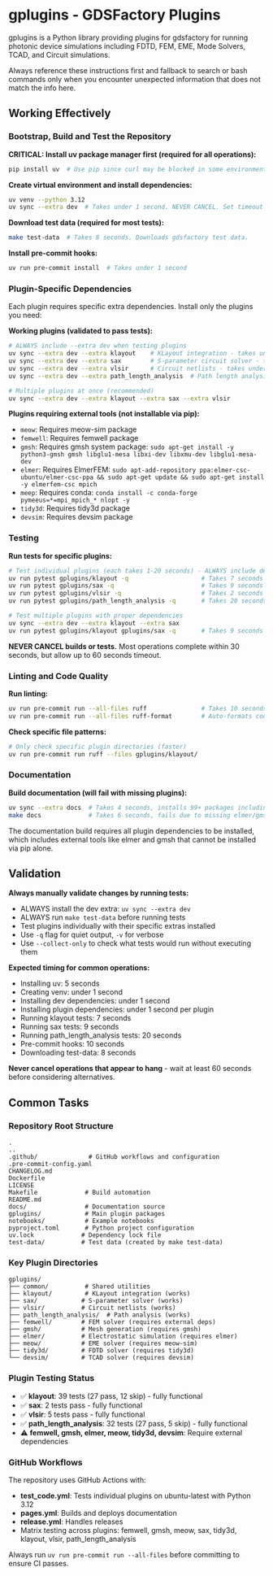 # gplugins - GDSFactory Plugins

gplugins is a Python library providing plugins for gdsfactory for running photonic device simulations including FDTD, FEM, EME, Mode Solvers, TCAD, and Circuit simulations.

Always reference these instructions first and fallback to search or bash commands only when you encounter unexpected information that does not match the info here.

## Working Effectively

### Bootstrap, Build and Test the Repository

**CRITICAL: Install uv package manager first (required for all operations):**
```bash
pip install uv  # Use pip since curl may be blocked in some environments
```

**Create virtual environment and install dependencies:**
```bash
uv venv --python 3.12
uv sync --extra dev  # Takes under 1 second. NEVER CANCEL. Set timeout to 60+ seconds.
```

**Download test data (required for most tests):**
```bash
make test-data  # Takes 8 seconds. Downloads gdsfactory test data.
```

**Install pre-commit hooks:**
```bash
uv run pre-commit install  # Takes under 1 second
```

### Plugin-Specific Dependencies

Each plugin requires specific extra dependencies. Install only the plugins you need:

**Working plugins (validated to pass tests):**
```bash
# ALWAYS include --extra dev when testing plugins
uv sync --extra dev --extra klayout    # KLayout integration - takes under 1 second
uv sync --extra dev --extra sax        # S-parameter circuit solver - takes under 1 second  
uv sync --extra dev --extra vlsir      # Circuit netlists - takes under 1 second
uv sync --extra dev --extra path_length_analysis  # Path length analysis - takes under 1 second

# Multiple plugins at once (recommended)
uv sync --extra dev --extra klayout --extra sax --extra vlsir
```

**Plugins requiring external tools (not installable via pip):**
- `meow`: Requires meow-sim package
- `femwell`: Requires femwell package  
- `gmsh`: Requires gmsh system package: `sudo apt-get install -y python3-gmsh gmsh libglu1-mesa libxi-dev libxmu-dev libglu1-mesa-dev`
- `elmer`: Requires ElmerFEM: `sudo apt-add-repository ppa:elmer-csc-ubuntu/elmer-csc-ppa && sudo apt-get update && sudo apt-get install -y elmerfem-csc mpich`
- `meep`: Requires conda: `conda install -c conda-forge pymeeus=*=mpi_mpich_* nlopt -y`
- `tidy3d`: Requires tidy3d package
- `devsim`: Requires devsim package

### Testing

**Run tests for specific plugins:**
```bash
# Test individual plugins (each takes 1-20 seconds) - ALWAYS include dev extras
uv run pytest gplugins/klayout -q                    # Takes 7 seconds - 39 tests, 27 pass, 12 skip
uv run pytest gplugins/sax -q                        # Takes 9 seconds - 2 tests pass  
uv run pytest gplugins/vlsir -q                      # Takes 2 seconds - 5 tests pass
uv run pytest gplugins/path_length_analysis -q       # Takes 20 seconds - 32 tests, 27 pass, 5 skip

# Test multiple plugins with proper dependencies
uv sync --extra dev --extra klayout --extra sax
uv run pytest gplugins/klayout gplugins/sax -q       # Takes 9 seconds - 41 tests total
```

**NEVER CANCEL builds or tests.** Most operations complete within 30 seconds, but allow up to 60 seconds timeout.

### Linting and Code Quality

**Run linting:**
```bash
uv run pre-commit run --all-files ruff               # Takes 10 seconds for full codebase
uv run pre-commit run --all-files ruff-format        # Auto-formats code
```

**Check specific file patterns:**
```bash
# Only check specific plugin directories (faster)
uv run pre-commit run ruff --files gplugins/klayout/
```

### Documentation

**Build documentation (will fail with missing plugins):**
```bash
uv sync --extra docs  # Takes 4 seconds, installs 99+ packages including jupyter-book, sphinx
make docs             # Takes 6 seconds, fails due to missing elmer/gmsh dependencies - this is expected
```

The documentation build requires all plugin dependencies to be installed, which includes external tools like elmer and gmsh that cannot be installed via pip alone.

## Validation

**Always manually validate changes by running tests:**
- ALWAYS install the dev extra: `uv sync --extra dev`
- ALWAYS run `make test-data` before running tests
- Test plugins individually with their specific extras installed
- Use `-q` flag for quiet output, `-v` for verbose
- Use `--collect-only` to check what tests would run without executing them

**Expected timing for common operations:**
- Installing uv: 5 seconds
- Creating venv: under 1 second  
- Installing dev dependencies: under 1 second
- Installing plugin dependencies: under 1 second per plugin
- Running klayout tests: 7 seconds
- Running sax tests: 9 seconds
- Running path_length_analysis tests: 20 seconds
- Pre-commit hooks: 10 seconds
- Downloading test-data: 8 seconds

**Never cancel operations that appear to hang** - wait at least 60 seconds before considering alternatives.

## Common Tasks

### Repository Root Structure
```
.
..
.github/              # GitHub workflows and configuration
.pre-commit-config.yaml
CHANGELOG.md
Dockerfile  
LICENSE
Makefile             # Build automation
README.md
docs/                # Documentation source
gplugins/            # Main plugin packages
notebooks/           # Example notebooks  
pyproject.toml       # Python project configuration
uv.lock             # Dependency lock file
test-data/          # Test data (created by make test-data)
```

### Key Plugin Directories
```
gplugins/
├── common/          # Shared utilities
├── klayout/         # KLayout integration (works)
├── sax/            # S-parameter solver (works)  
├── vlsir/          # Circuit netlists (works)
├── path_length_analysis/  # Path analysis (works)
├── femwell/        # FEM solver (requires external deps)
├── gmsh/           # Mesh generation (requires gmsh)
├── elmer/          # Electrostatic simulation (requires elmer)
├── meow/           # EME solver (requires meow-sim)
├── tidy3d/         # FDTD solver (requires tidy3d)
└── devsim/         # TCAD solver (requires devsim)
```

### Plugin Testing Status
- ✅ **klayout**: 39 tests (27 pass, 12 skip) - fully functional
- ✅ **sax**: 2 tests pass - fully functional  
- ✅ **vlsir**: 5 tests pass - fully functional
- ✅ **path_length_analysis**: 32 tests (27 pass, 5 skip) - fully functional
- ⚠️ **femwell, gmsh, elmer, meow, tidy3d, devsim**: Require external dependencies

### GitHub Workflows
The repository uses GitHub Actions with:
- **test_code.yml**: Tests individual plugins on ubuntu-latest with Python 3.12
- **pages.yml**: Builds and deploys documentation  
- **release.yml**: Handles releases
- Matrix testing across plugins: femwell, gmsh, meow, sax, tidy3d, klayout, vlsir, path_length_analysis

Always run `uv run pre-commit run --all-files` before committing to ensure CI passes.